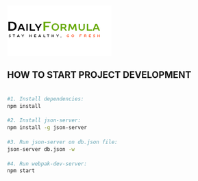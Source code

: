 ![](https://github.com/VaiYav/RPP/raw/master/images/fresh.png)

## HOW TO START PROJECT DEVELOPMENT

``` bash

#1. Install dependencies:
npm install

#2. Install json-server:
npm install -g json-server

#3. Run json-server on db.json file:
json-server db.json -w

#4. Run webpak-dev-server:
npm start






